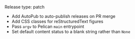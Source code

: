 Release type: patch

* Add AutoPub to auto-publish releases on PR merge
* Add CSS classes for reStructuredText figures
* Pass `argv` to Pelican `main` entrypoint
* Set default content status to a blank string rather than `None`
